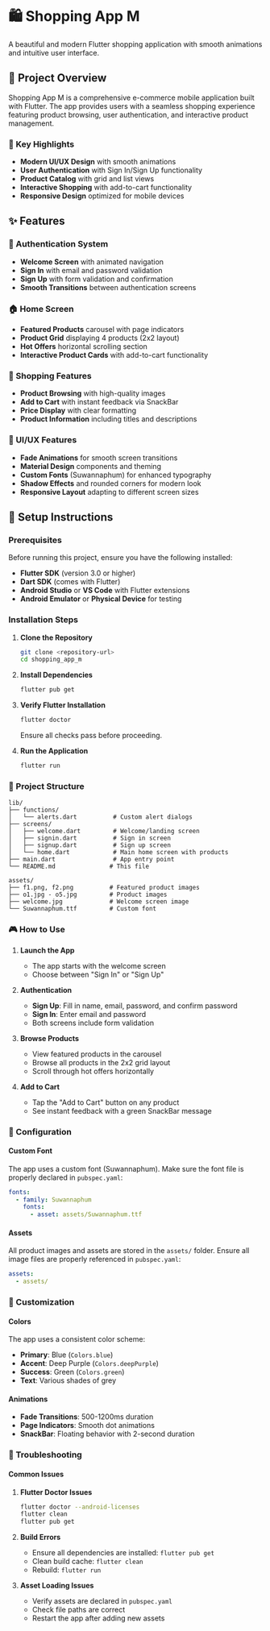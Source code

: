 # 🛍️ Shopping App M

A beautiful and modern Flutter shopping application with smooth animations and intuitive user interface.

## 📱 Project Overview

Shopping App M is a comprehensive e-commerce mobile application built with Flutter. The app provides users with a seamless shopping experience featuring product browsing, user authentication, and interactive product management.

### 🎯 Key Highlights

- **Modern UI/UX Design** with smooth animations
- **User Authentication** with Sign In/Sign Up functionality
- **Product Catalog** with grid and list views
- **Interactive Shopping** with add-to-cart functionality
- **Responsive Design** optimized for mobile devices

## ✨ Features

### 🔐 Authentication System

- **Welcome Screen** with animated navigation
- **Sign In** with email and password validation
- **Sign Up** with form validation and confirmation
- **Smooth Transitions** between authentication screens

### 🏠 Home Screen

- **Featured Products** carousel with page indicators
- **Product Grid** displaying 4 products (2x2 layout)
- **Hot Offers** horizontal scrolling section
- **Interactive Product Cards** with add-to-cart functionality

### 🛒 Shopping Features

- **Product Browsing** with high-quality images
- **Add to Cart** with instant feedback via SnackBar
- **Price Display** with clear formatting
- **Product Information** including titles and descriptions

### 🎨 UI/UX Features

- **Fade Animations** for smooth screen transitions
- **Material Design** components and theming
- **Custom Fonts** (Suwannaphum) for enhanced typography
- **Shadow Effects** and rounded corners for modern look
- **Responsive Layout** adapting to different screen sizes

## 🚀 Setup Instructions

### Prerequisites

Before running this project, ensure you have the following installed:

- **Flutter SDK** (version 3.0 or higher)
- **Dart SDK** (comes with Flutter)
- **Android Studio** or **VS Code** with Flutter extensions
- **Android Emulator** or **Physical Device** for testing

### Installation Steps

1. **Clone the Repository**

   ```bash
   git clone <repository-url>
   cd shopping_app_m
   ```

2. **Install Dependencies**

   ```bash
   flutter pub get
   ```

3. **Verify Flutter Installation**

   ```bash
   flutter doctor
   ```

   Ensure all checks pass before proceeding.

4. **Run the Application**
   ```bash
   flutter run
   ```

### 📁 Project Structure

```
lib/
├── functions/
│   └── alerts.dart          # Custom alert dialogs
├── screens/
│   ├── welcome.dart         # Welcome/landing screen
│   ├── signin.dart          # Sign in screen
│   ├── signup.dart          # Sign up screen
│   └── home.dart            # Main home screen with products
├── main.dart                # App entry point
└── README.md               # This file

assets/
├── f1.png, f2.png          # Featured product images
├── o1.jpg - o5.jpg         # Product images
├── welcome.jpg             # Welcome screen image
└── Suwannaphum.ttf         # Custom font
```

### 🎮 How to Use

1. **Launch the App**

   - The app starts with the welcome screen
   - Choose between "Sign In" or "Sign Up"

2. **Authentication**

   - **Sign Up**: Fill in name, email, password, and confirm password
   - **Sign In**: Enter email and password
   - Both screens include form validation

3. **Browse Products**

   - View featured products in the carousel
   - Browse all products in the 2x2 grid layout
   - Scroll through hot offers horizontally

4. **Add to Cart**
   - Tap the "Add to Cart" button on any product
   - See instant feedback with a green SnackBar message

### 🔧 Configuration

#### Custom Font

The app uses a custom font (Suwannaphum). Make sure the font file is properly declared in `pubspec.yaml`:

```yaml
fonts:
  - family: Suwannaphum
    fonts:
      - asset: assets/Suwannaphum.ttf
```

#### Assets

All product images and assets are stored in the `assets/` folder. Ensure all image files are properly referenced in `pubspec.yaml`:

```yaml
assets:
  - assets/
```

### 🎨 Customization

#### Colors

The app uses a consistent color scheme:

- **Primary**: Blue (`Colors.blue`)
- **Accent**: Deep Purple (`Colors.deepPurple`)
- **Success**: Green (`Colors.green`)
- **Text**: Various shades of grey

#### Animations

- **Fade Transitions**: 500-1200ms duration
- **Page Indicators**: Smooth dot animations
- **SnackBar**: Floating behavior with 2-second duration

### 🐛 Troubleshooting

#### Common Issues

1. **Flutter Doctor Issues**

   ```bash
   flutter doctor --android-licenses
   flutter clean
   flutter pub get
   ```

2. **Build Errors**

   - Ensure all dependencies are installed: `flutter pub get`
   - Clean build cache: `flutter clean`
   - Rebuild: `flutter run`

3. **Asset Loading Issues**
   - Verify assets are declared in `pubspec.yaml`
   - Check file paths are correct
   - Restart the app after adding new assets
